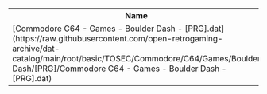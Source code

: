 <table>
<tr><th>Name</th><th>Size</th></tr>
<tr><td>
[Commodore C64 - Games - Boulder Dash - [PRG].dat](https://raw.githubusercontent.com/open-retrogaming-archive/dat-catalog/main/root/basic/TOSEC/Commodore/C64/Games/Boulder Dash/[PRG]/Commodore C64 - Games - Boulder Dash - [PRG].dat)
</td><td>115707</td></tr>
</table>
